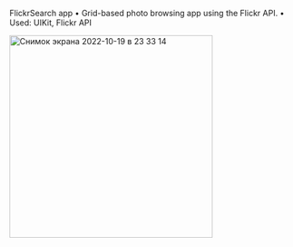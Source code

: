 FlickrSearch app
•	Grid-based photo browsing app using the Flickr API.
•	Used: UIKit, Flickr API


<img width="358" alt="Снимок экрана 2022-10-19 в 23 33 14" src="https://user-images.githubusercontent.com/71511290/196763833-daae4ae1-079e-455b-9c19-4a2f6f0b18b9.png">
